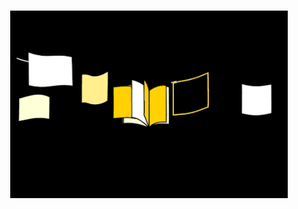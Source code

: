 ###

<div align="center">
  <img height="300" src="https://github.com/isudiptodas/isudiptodas/blob/main/Github_Study_Files.gif"  />
</div>

###

